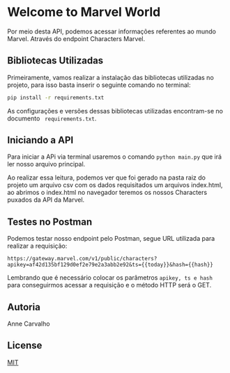 # Welcome to Marvel World

Por meio desta API, podemos acessar informações referentes ao mundo Marvel. Através do endpoint Characters Marvel.

## Bibliotecas Utilizadas

Primeiramente, vamos realizar a instalação das bibliotecas utilizadas no projeto, para isso basta inserir o seguinte comando no terminal:

```bash
pip install -r requirements.txt
```

As configurações e versões dessas bibliotecas utilizadas encontram-se no documento ``` requirements.txt```.


## Iniciando a API

Para iniciar a APi via terminal usaremos o comando  ``` python main.py ``` que irá ler nosso arquivo principal.

Ao realizar essa leitura, podemos ver que foi gerado na pasta raiz do projeto um arquivo csv com os dados requisitados um arquivos index.html, ao abrimos o index.html no navegador teremos os nossos Characters puxados da API da Marvel.
## Testes no Postman

Podemos testar nosso endpoint pelo Postman, segue URL utilizada para realizar a requisição:

```https://gateway.marvel.com/v1/public/characters?apikey=af42d135bf129d0ef2e79e2a3abb2e92&ts={{today}}&hash={{hash}}```

Lembrando que é necessário colocar os parâmetros ```apikey, ts e hash``` para conseguirmos acessar a requisição e o método HTTP será o GET.

## Autoria

Anne Carvalho 
## License

[MIT](https://choosealicense.com/licenses/mit/)


